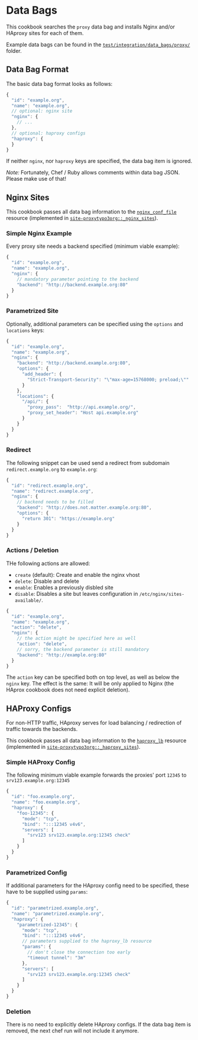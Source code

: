 # Data Bags

This cookbook searches the `proxy` data bag and installs Nginx and/or HAproxy sites for each of them.

Example data bags can be found in the [`test/integration/data_bags/proxy/`](https://github.com/TYPO3-cookbooks/site-proxytypo3org/tree/master/test/integration/data_bags/proxy) folder.

## Data Bag Format

The basic data bag format looks as follows:

```javascript
{
  "id": "example.org",
  "name": "example.org",
  // optional: nginx site
  "nginx": {
    // ...
  },
  // optional: haproxy configs
  "haproxy": {
  }
}
```

If neither `nginx`, nor `haproxy` keys are specified, the data bag item is ignored.

_Note:_ Fortunately, Chef / Ruby allows comments within data bag JSON. Please make use of that! 

## Nginx Sites

This cookbook passes all data bag information to the [`nginx_conf_file`](https://github.com/tablexi/chef-nginx_conf/tree/v1.0.1#create) resource (implemented in [`site-proxytypo3org::_nginx_sites`](https://github.com/TYPO3-cookbooks/site-proxytypo3org/blob/master/recipes/_nginx_sites.rb)).

### Simple Nginx Example

Every proxy site needs a backend specified (minimum viable example):

```javascript
{
  "id": "example.org",
  "name": "example.org",
  "nginx": {
    // mandatory parameter pointing to the backend
    "backend": "http://backend.example.org:80"
  }
}
```

### Parametrized Site

Optionally, additional parameters can be specified using the `options` and `locations` keys: 

```javascript
{
  "id": "example.org",
  "name": "example.org",
  "nginx": {
    "backend": "http://backend.example.org:80",
    "options": {
      "add_header": {
        "Strict-Transport-Security": "\"max-age=15768000; preload;\""
      }
    },
    "locations": {
      "/api/": {
        "proxy_pass":  "http://api.example.org/",
        "proxy_set_header": "Host api.example.org"
      }
    }
  }
}
```

### Redirect

The following snippet can be used send a redirect from subdomain `redirect.example.org` to `example.org`:

```javascript
{
  "id": "redirect.example.org",
  "name": "redirect.example.org",
  "nginx": {
    // backend needs to be filled
    "backend": "http://does.not.matter.example.org:80",
    "options": {
      "return 301": "https://example.org"
    }
  }
}
```

### Actions / Deletion

THe following actions are allowed:

- `create` (default): Create and enable the nginx vhost 
- `delete`: Disable and delete
- `enable`: Enables a previously disbled site
- `disable`: Disables a site but leaves configuration in `/etc/nginx/sites-available/`.


```javascript
{
  "id": "example.org",
  "name": "example.org",
  "action": "delete",
  "nginx": {
    // the action might be specified here as well
    "action": "delete",
    // sorry, the backend parameter is still mandatory
    "backend": "http://example.org:80"
  }
}
```

The `action` key can be specified both on top level, as well as below the `nginx` key. The effect is the same: It will be only applied to Nginx (the HAprox cookbook does not need explicit deletion).


## HAProxy Configs

For non-HTTP traffic, HAproxy serves for load balancing / redirection of traffic towards the backends.

This cookbook passes all data bag information to the [`haproxy_lb`](https://github.com/sous-chefs/haproxy/blob/v2.0.2/README.md#haproxy_lb) resource (implemented in [`site-proxytypo3org::_haproxy_sites`](https://github.com/TYPO3-cookbooks/site-proxytypo3org/blob/master/recipes/_haproxy_sites.rb)).

### Simple HAProxy Config

The following minimum viable example forwards the proxies' port `12345` to `srv123.example.org:12345`
 
```javascript
{
  "id": "foo.example.org",
  "name": "foo.example.org",
  "haproxy": {
    "foo-12345": {
      "mode": "tcp",
      "bind": ":::12345 v4v6",
      "servers": [
        "srv123 srv123.example.org:12345 check"
      ]
    }
  }
}

```

### Parametrized Config

If additional parameters for the HAproxy config need to be specified, these have to be supplied using `params`:

```javascript
{
  "id": "parametrized.example.org",
  "name": "parametrized.example.org",
  "haproxy": {
    "parametrized-12345": {
      "mode": "tcp",
      "bind": ":::12345 v4v6",
      // parameters supplied to the haproxy_lb resource
      "params": {
        // don't close the connection too early
        "timeout tunnel": "3m"
      },
      "servers": [
        "srv123 srv123.example.org:12345 check"
      ]
    }
  }
}
```

### Deletion

There is no need to explicitly delete HAproxy configs. If the data bag item is removed, the next chef run will not include it anymore.
